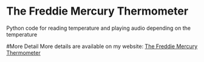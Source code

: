 The Freddie Mercury Thermometer
===================
Python code for reading temperature and playing audio depending on the temperature

#More Detail
More details are available on my website: [The Freddie Mercury Thermometer](http://www.mattg.co.uk/projects/mercury/)
